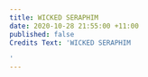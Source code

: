 ```yaml
---
title: WICKED SERAPHIM
date: 2020-10-28 21:55:00 +11:00
published: false
Credits Text: 'WICKED SERAPHIM

'
---
```


